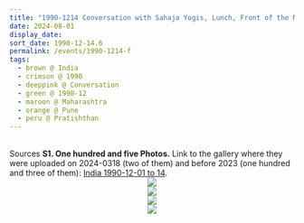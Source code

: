 ```yaml
---
title: "1990-1214 Conversation with Sahaja Yogis, Lunch, Front of the Main Hall, Pratiṣhṭhān, NDA Road, Warje, Pune, Maharashtra, India"
date: 2024-08-01
display_date: 
sort_date: 1990-12-14.6
permalink: /events/1990-1214-f
tags:
  - brown @ India
  - crimson @ 1990
  - deeppink @ Conversation
  - green @ 1990-12
  - maroon @ Maharashtra
  - orange @ Pune
  - peru @ Pratishthan
---
```


<br>

<wave-list>
  <list-title color="DarkSeaGreen" width="40">Sources</list-title>
  <list-item color="BlanchedAlmond"  width="280"><b>S1. One hundred and five Photos.</b> Link to the gallery where they were uploaded on 2024-0318 (two of them) and before 2023 (one hundred and three of them): <a href="https://eternalmoments.smugmug.com/Countries/India/1990-12-01-to-14/">India 1990-12-01 to 14</a>.</list-item>
</wave-list>

<div style="text-align: center"><img src="https://pub-bcc3cbe9b1e94ba1ac28915f7a3900fa.r2.dev/1990-1214-b_Lunch_Front_of_the_Main_Hall_Pratishthan_NDA_Road_Warje_Pune_Maharashtra_India_04_(from_tif)_(Anna_Mancini_Collection).jpg" /></div>

<div style="text-align: center"><img src="https://pub-bcc3cbe9b1e94ba1ac28915f7a3900fa.r2.dev/1990-1214-b_Lunch_Front_of_the_Main_Hall_Pratishthan_NDA_Road_Warje_Pune_Maharashtra_India_05_Version_2_(Photo_credit_Colin_Heinsen).png" /></div>

<div style="text-align: center"><img src="https://pub-bcc3cbe9b1e94ba1ac28915f7a3900fa.r2.dev/1990-1214-b_Lunch_Front_of_the_Main_Hall_Pratishthan_NDA_Road_Warje_Pune_Maharashtra_India_14_(Photo_credit_Colin_Heinsen).jpg" /></div>

<div style="text-align: center"><img src="https://pub-bcc3cbe9b1e94ba1ac28915f7a3900fa.r2.dev/1990-1214-b_Lunch_Front_of_the_Main_Hall_Pratishthan_NDA_Road_Warje_Pune_Maharashtra_India_18_(Photo_credit_Colin_Heinsen).png" /></div>